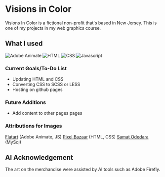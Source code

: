 # Visions in Color 
Visions In Color is a fictional non-profit that's based in New Jersey. This is one of my projects in my web graphics course.

## What I used
![Adobe Animate](https://github.com/SydG04/cis273/assets/113223819/c36c1c75-9583-4a5d-949e-54f1bf41f9f2)
![HTML](https://github.com/SydG04/cis170/assets/113223819/4991ce7a-7b9d-41c6-a4d1-82cd633bb50a)
![CSS](https://github.com/SydG04/cis170/assets/113223819/dd051432-75c0-4b55-b8ce-e849c1493394)
![Javascript](https://github.com/SydG04/cis170/assets/113223819/2c9a36a5-79f5-4f60-9b68-3e549a17c64d)

### Current Goals/To-Do List
- Updating HTML and CSS
- Converting CSS to SCSS or LESS
- Hosting on github pages

### Future Additions
- Add content to other pages pages

### Attributions for Images
[Flatart](https://www.iconfinder.com/Flatart) (Adobe Animate, JS)
[Pixel Bazaar](https://www.iconfinder.com/pixelbazaar) (HTML, CSS)
[Samat Odedara](https://www.iconfinder.com/samatodedara) (MySql)

## AI Acknowledgement
The art on the merchandise were assisted by AI tools such as Adobe Firefly. 
